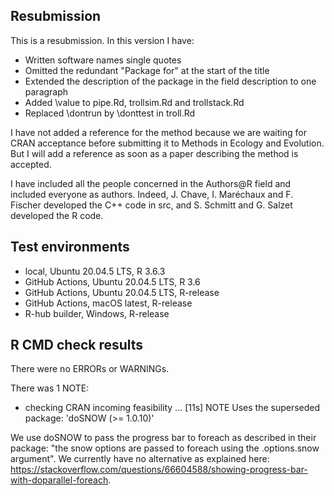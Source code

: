## Resubmission

This is a resubmission. In this version I have:

* Written software names single quotes
* Omitted the redundant "Package for" at the start of the title
* Extended the description of the package in the field description to one paragraph
* Added \value to pipe.Rd, trollsim.Rd and trollstack.Rd
* Replaced \dontrun by \donttest in troll.Rd

I have not added a reference for the method because we are waiting for CRAN acceptance 
before submitting it to Methods in Ecology and Evolution. 
But I will add a reference as soon as a paper describing the method is accepted.

I have included all the people concerned in the Authors@R field 
and included everyone as authors. 
Indeed, J. Chave, I. Maréchaux and F. Fischer developed the C++ code in src,
and S. Schmitt and G. Salzet developed the R code.

## Test environments 

* local, Ubuntu 20.04.5 LTS, R 3.6.3
* GitHub Actions, Ubuntu 20.04.5 LTS, R 3.6
* GitHub Actions, Ubuntu 20.04.5 LTS, R-release
* GitHub Actions, macOS latest, R-release
* R-hub builder, Windows, R-release

## R CMD check results

There were no ERRORs or WARNINGs.

There was 1 NOTE:

* checking CRAN incoming feasibility ... [11s] NOTE
    Uses the superseded package: 'doSNOW (>= 1.0.10)'
    
We use doSNOW to pass the progress bar to foreach as described in their package:
"the snow options are passed to foreach using the .options.snow argument". 
We currently have no alternative as explained here:
https://stackoverflow.com/questions/66604588/showing-progress-bar-with-doparallel-foreach.
